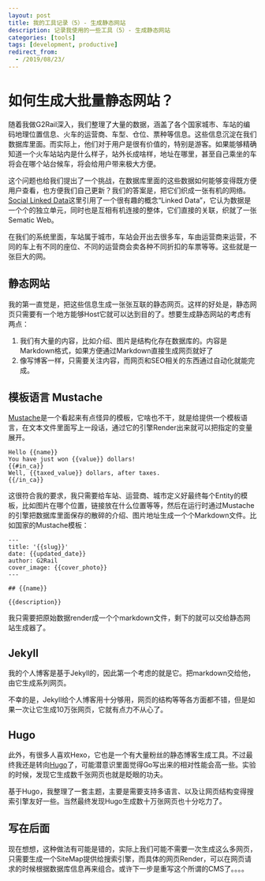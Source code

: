 ```yaml
---
layout: post
title: 我的工具记录（5）- 生成静态网站
description: 记录我使用的一些工具（5）- 生成静态网站
categories: [tools]
tags: [development, productive]
redirect_from:
  - /2019/08/23/
---
```


# 如何生成大批量静态网站？

随着我做G2Rail深入，我们整理了大量的数据，涵盖了各个国家城市、车站的编码地理位置信息、火车的运营商、车型、仓位、票种等信息。这些信息沉淀在我们数据库里面。而实际上，他们对于用户是很有价值的，特别是游客。如果能够精确知道一个火车站站内是什么样子，站外长成啥样，地址在哪里，甚至自己乘坐的车将会在哪个站台候车，将会给用户带来极大方便。

这个问题也给我们提出了一个挑战，在数据库里面的这些数据如何能够变得既方便用户查看，也方便我们自己更新？我们的答案是，把它们织成一张有机的网络。[Social Linked Data](https://github.com/solid/solid)这里引用了一个很有趣的概念“Linked Data”，它认为数据是一个个的独立单元，同时也是互相有机连接的整体，它们直接的关联，织就了一张Sematic Web。

在我们的系统里面，车站属于城市，车站会开出去很多车，车由运营商来运营，不同的车上有不同的座位、不同的运营商会卖各种不同折扣的车票等等。这些就是一张巨大的网。

## 静态网站

我的第一直觉是，把这些信息生成一张张互联的静态网页。这样的好处是，静态网页只需要有一个地方能够Host它就可以达到目的了。想要生成静态网站的考虑有两点：

1. 我们有大量的内容，比如介绍、图片是结构化存在数据库的。内容是Markdown格式，如果方便通过Markdown直接生成网页就好了
2. 像写博客一样，只需要关注内容，而网页和SEO相关的东西通过自动化就能完成。

## 模板语言 Mustache

[Mustache](https://mustache.github.io/)是一个看起来有点怪异的模板，它啥也不干，就是给提供一个模板语言，在文本文件里面写上一段话，通过它的引擎Render出来就可以把指定的变量展开。

```
Hello {{name}}
You have just won {{value}} dollars!
{{#in_ca}}
Well, {{taxed_value}} dollars, after taxes.
{{/in_ca}}
```

这很符合我的要求，我只需要给车站、运营商、城市定义好最终每个Entity的模板，比如图片在哪个位置，链接放在什么位置等等，然后在运行时通过Mustache的引擎把数据库里面保存的散碎的介绍、图片地址生成一个个Markdown文件。比如国家的Mustache模板：

```
---
title: '{{slug}}'
date: {{updated_date}}
author: G2Rail
cover_image: {{cover_photo}}
---

## {{name}}

{{description}}

```

我只需要把原始数据render成一个个markdown文件，剩下的就可以交给静态网站生成器了。

## Jekyll

我的个人博客是基于Jekyll的，因此第一个考虑的就是它。把markdown交给他，由它生成系列网页。

不幸的是，Jekyll给个人博客用十分够用，网页的结构等等各方面都不错，但是如果一次让它生成10万张网页，它就有点力不从心了。

## Hugo

此外，有很多人喜欢Hexo，它也是一个有大量粉丝的静态博客生成工具。不过最终我还是转向[Hugo](https://gohugo.io/)了，可能潜意识里面觉得Go写出来的相对性能会高一些。实验的时候，发现它生成数千张网页也就是眨眼的功夫。

基于Hugo，我整理了一套主题，主要是需要支持多语言、以及让网页结构变得搜索引擎友好一些。当然最终发现Hugo生成数十万张网页也十分吃力了。

## 写在后面

现在想想，这种做法有可能是错的，实际上我们可能不需要一次生成这么多网页，只需要生成一个SiteMap提供给搜索引擎，而具体的网页Render，可以在网页请求的时候根据数据库信息再来组合。或许下一步是重写这个所谓的CMS了。。。。

